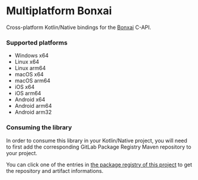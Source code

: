 # Multiplatform Bonxai

Cross-platform Kotlin/Native bindings for the [Bonxai](https://github.com/facontidavide/Bonxai) C-API.

### Supported platforms

* Windows x64
* Linux x64
* Linux arm64
* macOS x64
* macOS arm64
* iOS x64
* iOS arm64
* Android x64
* Android arm64
* Android arm32

### Consuming the library

In order to consume this library in your Kotlin/Native project, you will need  
to first add the corresponding GitLab Package Registry Maven repository to your project.  

You can click one of the entries in 
[the package registry of this project](https://git.karmakrafts.dev/kk/multiplatform-bonxai/-/packages/) 
to get the repository and artifact informations.